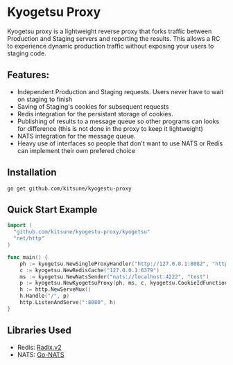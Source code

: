 # Kyogetsu Proxy
Kyogetsu proxy is a lightweight reverse proxy that forks traffic between Production and Staging servers and reporting the results.  This allows a RC to experience dynamic production traffic without exposing your users to staging code.

## Features:
* Independent Production and Staging requests.  Users never have to wait on staging to finish
* Saving of Staging's cookies for subsequent requests
* Redis integration for the persistant storage of cookies.
* Publishing of results to a message queue so other programs can looks for difference (this is not done in the proxy to keep it lightweight)
* NATS integration for the message queue.
* Heavy use of interfaces so people that don't want to use NATS or Redis can implement their own prefered choice

## Installation
    go get github.com/kitsune/kyogestu-proxy

## Quick Start Example

```go
import (
  "github.com/kitsune/kyogestu-proxy/kyogetsu"
  "net/http"
)

func main() {
    ph := kyogetsu.NewSingleProxyHandler("http://127.0.0.1:8082", "http://127.0.0.1:8081")
    c := kyogetsu.NewRedisCache("127.0.0.1:6379")
    ms := kyogetsu.NewNatsSender("nats://localhost:4222", "test")
    p := kyogetsu.NewKyogetsuProxy(ph, ms, c, kyogetsu.CookieIdFunction("id"))
    h := http.NewServeMux()
    h.Handle("/", p)
    http.ListenAndServe(":8080", h)
}

```

## Libraries Used

* Redis: [Radix.v2](https://github.com/mediocregopher/radix.v2)
* NATS: [Go-NATS](https://github.com/nats-io/go-nats)

